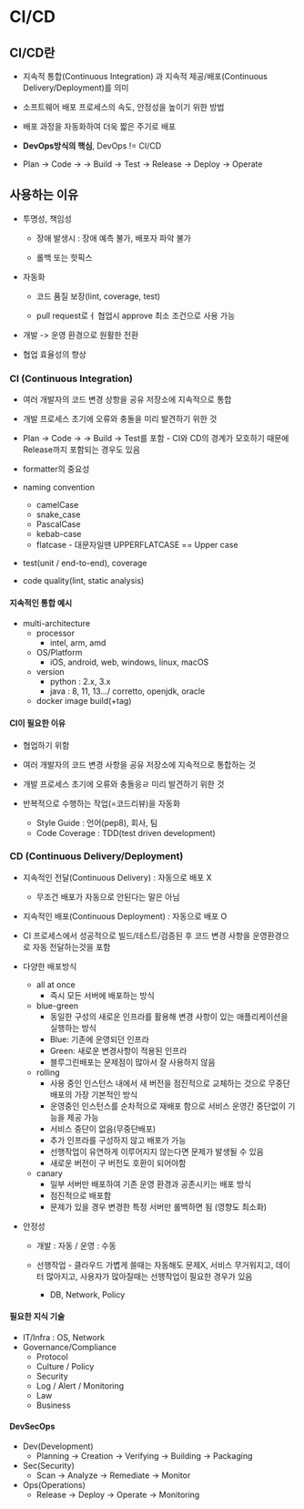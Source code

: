# CI/CD

## CI/CD란

* 지속적 통합(Continuous Integration) 과 지속적 제공/배포(Continuous Delivery/Deployment)를 의미

* 소프트웨어 배포 프로세스의 속도, 안정성을 높이기 위한 방법

* 배포 과정을 자동화하여 더욱 짧은 주기로 배포

* **DevOps방식의 핵심**, DevOps != CI/CD

* Plan -> Code -> -> Build -> Test -> Release -> Deploy -> Operate

## 사용하는 이유

* 투명성, 책임성

  * 장애 발생시 : 장애 예측 불가, 배포자 파악 불가

  * 롤백 또는 핫픽스

* 자동화

  * 코드 품질 보장(lint, coverage, test)

  * pull request로ㅓ 협업시 approve 최소 조건으로 사용 가능

* 개발 -> 운영 환경으로 원활한 전환

* 협업 효율성의 향상

### CI (Continuous Integration)

* 여러 개발자의 코드 변경 상항을 공유 저장소에 지속적으로 통합

* 개발 프로세스 초기에 오류와 충돌을 미리 발견하기 위한 것

* Plan -> Code -> -> Build -> Test를 포함 - CI와 CD의 경계가 모호하기 때문에 Release까지 포함되는 경우도 있음

* formatter의 중요성

* naming convention
  * camelCase
  * snake_case
  * PascalCase
  * kebab-case
  * flatcase - 대문자일땐 UPPERFLATCASE == Upper case

* test(unit / end-to-end), coverage

* code quality(lint, static analysis)

#### 지속적인 통합 예시

* multi-architecture
  * processor
    * intel, arm, amd
  * OS/Platform
    * iOS, android, web, windows, linux, macOS
  * version
    * python : 2.x, 3.x
    * java : 8, 11, 13.../ corretto, openjdk, oracle
  * docker image build(+tag)

#### CI이 필요한 이유
  * 협업하기 위함

  * 여러 개발자의 코드 변경 사항을 공유 저장소에 지속적으로 통합하는 것

  * 개발 프로세스 초기에 오류와 충돌응ㄹ 미리 발견하기 위한 것

  * 반복적으로 수행하는 작업(=코드리뷰)을 자동화
    * Style Guide : 언어(pep8), 회사, 팀
    * Code Coverage : TDD(test driven development)

### CD (Continuous Delivery/Deployment)

* 지속적인 전달(Continuous Delivery) : 자동으로 배포 X
  * 무조건 배포가 자동으로 안된다는 말은 아님

* 지속적인 배포(Continuous Deployment) : 자동으로 배포 O

* CI 프로세스에서 성공적으로 빌드/테스트/검증된 후 코드 변경 사항을 운영환경으로 자동 전달하는것을 포함

* 다양한 배포방식
  * all at once
    * 즉시 모든 서버에 배포하는 방식
  * blue-green
    * 동일한 구성의 새로운 인프라를 활용해 변경 사항이 있는 애플리케이션을 실행하는 방식
    * Blue: 기존에 운영되던 인프라
    * Green: 새로운 변경사항이 적용된 인프라
    * 블루그린배포는 문제점이 많아서 잘 사용하지 않음
  * rolling
    * 사용 중인 인스턴스 내에서 새 버전을 점진적으로 교체하는 것으로 무중단 배포의 가장 기본적인 방식
    * 운영중인 인스턴스를 순차적으로 재배포 함으로 서비스 운영간 중단없이 기능을 제공 가능
    * 서비스 중단이 없음(무중단배포)
    * 추가 인프라를 구성하지 않고 배포가 가능
    * 선행작업이 유연하게 이루어지지 않는다면 문제가 발생될 수 있음
    * 새로운 버전이 구 버전도 호환이 되어야함
  * canary
    * 일부 서버만 배포하여 기존 운영 환경과 공존시키는 배포 방식
    * 점진적으로 배포함
    * 문제가 있을 경우 변경한 특정 서버만 롤백하면 됨 (영향도 최소화)

* 안정성

  * 개발 : 자동 / 운영 : 수동

  * 선행작업 - 클라우드 가볍게 쓸때는 자동해도 문제X, 서비스 무거워지고, 데이터 많아지고, 사용자가 많아질때는 선행작업이 필요한 경우가 있음
    * DB, Network, Policy

#### 필요한 지식 기술
* IT/Infra : OS, Network
* Governance/Compliance
  * Protocol
  * Culture / Policy
  * Security
  * Log / Alert / Monitoring
  * Law
  * Business

#### DevSecOps
* Dev(Development)
  * Planning -> Creation -> Verifying -> Building -> Packaging
* Sec(Security)
  * Scan -> Analyze -> Remediate -> Monitor
* Ops(Operations)
  * Release -> Deploy -> Operate -> Monitoring